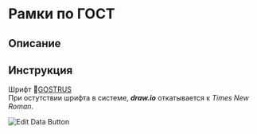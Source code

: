 # Рамки по ГОСТ

## Описание

## Инструкция

Шрифт 📄[GOSTRUS](https://fontlibrary.org/ru/font/gostrus-type-a)\
При остутствии шрифта в системе, _**draw.io**_ откатывается к _Times New Roman_.

![Edit Data Button](https://downloader.disk.yandex.ru/disk/7608c98c9f5e71f6870966a2e49f4c6339a313f16a141652724c5734eba80da9/65c7d934/hLxvPhK8R1QBIU5fEivfqYWoS2Qgnh_PSOX_xDQqsdLWlzQ6S6wzghD9Nz6Z4Qot1bJ0m27UDamOs_wW2E5Naw%3D%3D?uid=0&filename=Edit-Data_Button.png&disposition=attachment&hash=kbTctKB72q80or1HI4Yym41RtINYyvsgrV0GmvyiTFlbh/9bQ/rS8MFCA0iuWNeQq/J6bpmRyOJonT3VoXnDag%3D%3D&limit=0&content_type=image%2Fpng&owner_uid=294067735&fsize=228481&hid=75368d3ed0aea07cfc83468aee8c0415&media_type=image&tknv=v2 "Edit Data Button")
